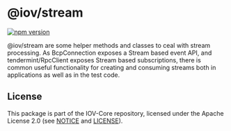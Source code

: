 # @iov/stream

[![npm version](https://img.shields.io/npm/v/@iov/stream.svg)](https://www.npmjs.com/package/@iov/stream)

@iov/stream are some helper methods and classes to ceal with stream processing.
As BcpConnection exposes a Stream based event API, and tendermint/RpcClient exposes
Stream based subscriptions, there is common useful functionality for creating
and consuming streams both in applications as well as in the test code.

## License

This package is part of the IOV-Core repository, licensed under the Apache License 2.0
(see [NOTICE](https://github.com/iov-one/iov-core/blob/master/NOTICE) and [LICENSE](https://github.com/iov-one/iov-core/blob/master/LICENSE)).
